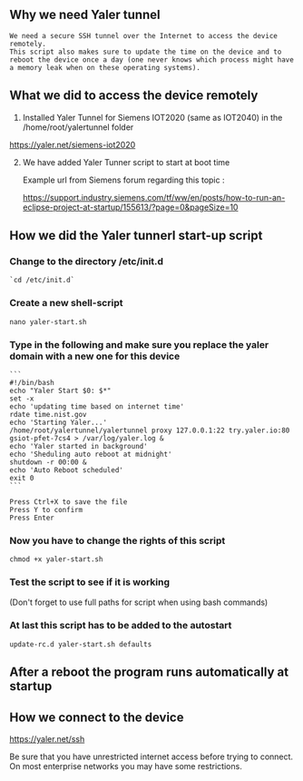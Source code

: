 ## Why we need Yaler tunnel

    We need a secure SSH tunnel over the Internet to access the device remotely.
    This script also makes sure to update the time on the device and to reboot the device once a day (one never knows which process might have a memory leak when on these operating systems).



## What we did to access the device remotely

1. Installed Yaler Tunnel for Siemens IOT2020 (same as IOT2040) in the /home/root/yalertunnel folder

https://yaler.net/siemens-iot2020

2. We have added Yaler Tunner script to start at boot time

    Example url from Siemens forum regarding this topic :

    https://support.industry.siemens.com/tf/ww/en/posts/how-to-run-an-eclipse-project-at-startup/155613/?page=0&pageSize=10

## How we did the Yaler tunnerl start-up script

### Change to the directory /etc/init.d

    `cd /etc/init.d`

### Create a new shell-script

`nano yaler-start.sh`

### Type in the following and make sure you replace the yaler domain with a new one for this device

    ```
    #!/bin/bash
    echo "Yaler Start $0: $*"
    set -x
    echo 'updating time based on internet time'
    rdate time.nist.gov
    echo 'Starting Yaler...'
    /home/root/yalertunnel/yalertunnel proxy 127.0.0.1:22 try.yaler.io:80 gsiot-pfet-7cs4 > /var/log/yaler.log &
    echo 'Yaler started in background'
    echo 'Sheduling auto reboot at midnight'
    shutdown -r 00:00 &
    echo 'Auto Reboot scheduled'
    exit 0
    ```

    Press Ctrl+X to save the file
    Press Y to confirm
    Press Enter

### Now you have to change the rights of this script

`chmod +x yaler-start.sh`

### Test the script to see if it is working

(Don't forget to use full paths for script when using bash commands)

### At last this script has to be added to the autostart

`update-rc.d yaler-start.sh defaults`

## After a reboot the program runs automatically at startup

## How we connect to the device

https://yaler.net/ssh

Be sure that you have unrestricted internet access before trying to connect. On most enterprise networks you may have some restrictions.

